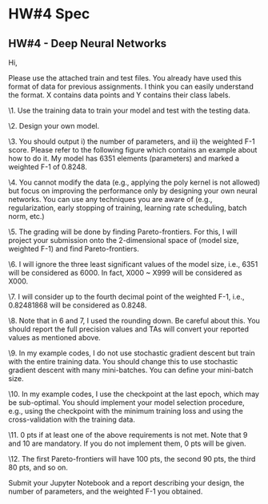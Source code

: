 # HW#4 Spec

## HW#4 - Deep Neural Networks

Hi,

Please use the attached train and test files. You already have used this format of data for previous assignments. I think you can easily understand the format. X contains data points and Y contains their class labels.

\1. Use the training data to train your model and test with the testing data.

\2. Design your own model.

\3. You should output i) the number of parameters, and ii) the weighted F-1 score. Please refer to the following figure which contains an example about how to do it. My model has 6351 elements (parameters) and marked a weighted F-1 of 0.8248.

\4. You cannot modify the data (e.g., applying the poly kernel is not allowed) but focus on improving the performance only by designing your own neural networks. You can use any techniques you are aware of (e.g., regularization, early stopping of training, learning rate scheduling, batch norm, etc.)

\5. The grading will be done by finding Pareto-frontiers. For this, I will project your submission onto the 2-dimensional space of (model size, weighted F-1) and find Pareto-frontiers. 

\6. I will ignore the three least significant values of the model size, i.e., 6351 will be considered as 6000. In fact, X000 ~ X999 will be considered as X000.

\7. I will consider up to the fourth decimal point of the weighted F-1, i.e., 0.82481868 will be considered as 0.8248.

\8. Note that in 6 and 7, I used the rounding down. Be careful about this. You should report the full precision values and TAs will convert your reported values as mentioned above.

\9. In my example codes, I do not use stochastic gradient descent but train with the entire training data. You should change this to use stochastic gradient descent with many mini-batches. You can define your mini-batch size.

\10. In my example codes, I use the checkpoint at the last epoch, which may be sub-optimal. You should implement your model selection procedure, e.g., using the checkpoint with the minimum training loss and using the cross-validation with the training data.

\11. 0 pts if at least one of the above requirements is not met. Note that 9 and 10 are mandatory. If you do not implement them, 0 pts will be given.



\12. The first Pareto-frontiers will have 100 pts, the second 90 pts, the third 80 pts, and so on.



Submit your Jupyter Notebook and a report describing your design, the number of parameters, and the weighted F-1 you obtained.